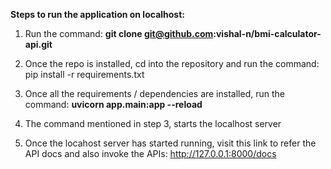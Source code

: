**Steps to run the application on localhost:**

1. Run the command: **git clone git@github.com:vishal-n/bmi-calculator-api.git**

2. Once the repo is installed, cd into the repository and run the command: pip install -r requirements.txt

3. Once all the requirements / dependencies are installed, run the command: **uvicorn app.main:app --reload**

4. The command mentioned in step 3, starts the localhost server

5. Once the locahost server has started running, visit this link to refer the API docs and also invoke the APIs: http://127.0.0.1:8000/docs
